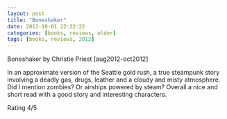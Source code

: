 ```yaml
---
layout: post
title: "Boneshaker"
date: 2012-10-01 22:22:22
categories: [books, reviews, older]
tags: [books, reviews, 2012]
---
```

Boneshaker by Christie Priest [aug2012-oct2012]

In an approximate version of the Seattle gold rush, a true steampunk story
involving a deadly gas, drugs, leather and a cloudy and misty atmosphere.
Did I mention zombies? Or airships powered by steam?
Overall a nice and short read with a good story and interesting characters.

Rating 4/5
